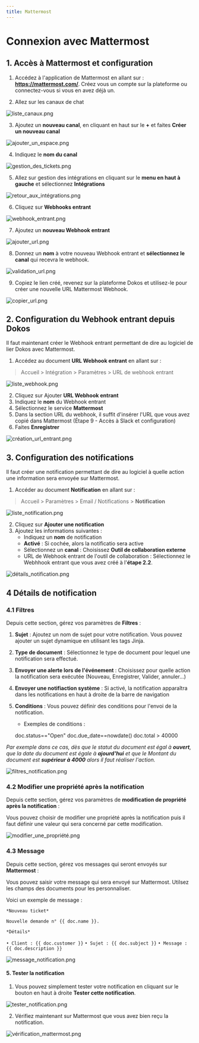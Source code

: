 ```yaml
---
title: Mattermost
---
```


# Connexion avec Mattermost

## 1. Accès à Mattermost et configuration

1. Accédez à l'application de Mattermost en allant sur : **<a href="https://mattermost.com/" target="_blank">https://mattermost.com/</a>**. 
Créez vous un compte sur la plateforme ou connectez-vous si vous en avez déjà un.

2. Allez sur les canaux de chat

![liste_canaux.png](/content/integrations/mattermost/liste_canaux.png)

3. Ajoutez un **nouveau canal**, en cliquant en haut sur le **+** et faites **Créer un nouveau canal**  

![ajouter_un_espace.png](/content/integrations/mattermost/ajouter_un_espace.png)

4. Indiquez le **nom du canal**

![gestion_des_tickets.png](/content/integration/mattermost/gestion_des_tickets.png)

5. Allez sur gestion des intégrations en cliquant sur le **menu en haut à gauche** et sélectionnez **Intégrations**

![retour_aux_intégrations.png](/content/integrations/mattermost/retour_aux_intégrations.png)

6. Cliquez sur **Webhooks entrant**

![webhook_entrant.png](/content/integration/mattermost/webhook_entrant.png)

7. Ajoutez un **nouveau Webhook entrant**

![ajouter_url.png](/content/integrations/mattermost/ajouter_url.png)

8. Donnez un **nom** à votre nouveau Webhook entrant et **sélectionnez le canal** qui recevra le webhook.

![validation_url.png](/content/integrations/mattermost/validation_url.png)

9. Copiez le lien créé, revenez sur la plateforme Dokos et utilisez-le pour créer une nouvelle URL Mattermost Webhook.

![copier_url.png](/content/integrations/mattermost/copier_url.png)

## 2. Configuration du Webhook entrant depuis Dokos

Il faut maintenant créer le Webhook entrant permettant de dire au logiciel de lier Dokos avec Mattermost. 

1. Accédez au document **URL Webhook entrant** en allant sur :

> Accueil > Intégration > Paramètres > URL de webhook entrant

![liste_webhook.png](/content/integrations/google-chat/liste_webhook.png)

2. Cliquez sur Ajouter **URL Webhook entrant**
3. Indiquez le **nom** du Webhook entrant
4. Sélectionnez le service **Mattermost**
5. Dans la section URL du webhook, il suffit d'insérer l'URL que vous avez copié dans Mattermost (Étape 9 - Accès à Slack et configuration)
6. Faites **Enregistrer**

![création_url_entrant.png](/content/integrations/mattermost/création_url_entrant.png)

## 3. Configuration des notifications

Il faut créer une notification permettant de dire au logiciel à quelle action une information sera envoyée sur Mattermost.

1. Accéder au document **Notification** en allant sur :

> Accueil > Paramètres > Email / Notifications > **Notification**

![liste_notification.png](/content/integrations/google-chat/liste_notification.png)

2. Cliquez sur **Ajouter une notification**
3. Ajoutez les informations suivantes :
	- Indiquez un **nom** de notification
	- **Activé** : Si cochée, alors la notificatio sera active
	- Sélectionnez un **canal** : Choisissez **Outil de collaboration externe**
	- URL de Webhook entrant de l'outil de collaboration : Sélectionnez le Webhhook entrant que vous avez créé à l'**étape 2.2**.

![détails_notification.png](/content/integrations/google-chat/détails_notification.png)

## 4 Détails de notification

### 4.1 Filtres

Depuis cette section, gérez vos paramètres de **Filtres** :

1. **Sujet** : Ajoutez un nom de sujet pour votre notification. Vous pouvez ajouter un sujet dynamique en utilisant les tags Jinja.
2. **Type de document** : Sélectionnez le type de document pour lequel une notification sera effectué.
3. **Envoyer une alerte lors de l'événement** : Choisissez pour quelle action la notification sera exécutée (Nouveau, Enregistrer, Valider, annuler...)
4. **Envoyer une notifiaction système** : Si activé, la notification apparaîtra dans les notifications en haut à droite de la barre de navigation
5. **Conditions** : Vous pouvez définir des conditions pour l'envoi de la notification. 

	- Exemples de conditions : 

	doc.status=="Open"
	doc.due_date==nowdate()
	doc.total > 40000 

*Par exemple dans ce cas, dès que le statut du document est égal à **ouvert**, que la date du document est égale à **ajourd'hui** et que le Montant du document est **supérieur à 4000** alors il faut réaliser l'action.*

![filtres_notification.png](/content/integrations/google-chat/filtres_notification.png)

### 4.2 Modifier une propriété après la notification

Depuis cette section, gérez vos paramètres de **modification de propriété après la notification** :

Vous pouvez choisir de modifier une propriété après la notification puis il faut définir une valeur qui sera concerné par cette modification.

![modifier_une_propriété.png](/content/integrations/google-chat/modifier_une_propriété.png)

### 4.3 Message

Depuis cette section, gérez vos messages qui seront envoyés sur **Mattermost** :

Vous pouvez saisir votre message qui sera envoyé sur Mattermost. Utilsez les champs des documents pour les personnaliser.

Voici un exemple de message :

`*Nouveau ticket*`

`Nouvelle demande n° {{ doc.name }}.`

`*Détails*`

`• Client : {{ doc.customer }}`
`• Sujet : {{ doc.subject }}`
`• Message : {{ doc.description }}`

![message_notification.png](/content/integrations/google-chat/message_notification.png)

#### 5. Tester la notification

1. Vous pouvez simplement tester votre notification en cliquant sur le bouton en haut à droite **Tester cette notification**.

![tester_notification.png](/content/integrations/google-chat/tester_notification.png)

2. Vérifiez maintenant sur Mattermost que vous avez bien reçu la notification.

![vérification_mattermost.png](/content/integrations/mattermost/vérification_mattermost.png)